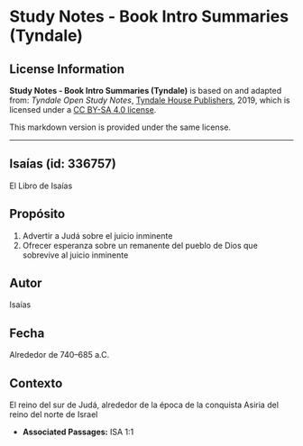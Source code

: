 # Study Notes - Book Intro Summaries (Tyndale)

## License Information

**Study Notes - Book Intro Summaries (Tyndale)** is based on and adapted from: _Tyndale Open Study Notes_, [Tyndale House Publishers](https://tyndaleopenresources.com/), 2019, which is licensed under a [CC BY-SA 4.0 license](https://creativecommons.org/licenses/by-sa/4.0/legalcode.en).

This markdown version is provided under the same license.



--------------------------------

## Isaías (id: 336757)

El Libro de Isaías

Propósito
---------

1. Advertir a Judá sobre el juicio inminente
2. Ofrecer esperanza sobre un remanente del pueblo de Dios que sobrevive al juicio inminente

Autor
-----

Isaías

Fecha
-----

Alrededor de 740–685 a.C.

Contexto
--------

El reino del sur de Judá, alrededor de la época de la conquista Asiria del reino del norte de Israel

* **Associated Passages:** ISA 1:1

